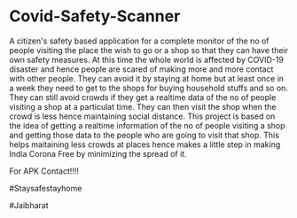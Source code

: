 # Covid-Safety-Scanner
A citizen's safety based application for a complete monitor of the no of people visiting the place the wish to go or a shop so that they can have their own safety measures. At this time the whole world is affected by COVID-19 disaster and hence people are scared of making more and more contact with other people. They can avoid it by staying at home but at least once in a week they need to get to the shops for buying household stuffs and so on. They can still avoid crowds if they get a realtime data of the no of people visiting a shop at a particulat time. They can then visit the shop when the crowd is less hence maintaining social distance. This project is based on the idea of getting a realtime information of the no of people visiting a shop and getting those data to the people who are going to visit that shop. This helps maitaining less crowds at places hence makes a little step in making India Corona Free by minimizing the spread of it.

For APK Contact!!!!


#Staysafestayhome

#Jaibharat
